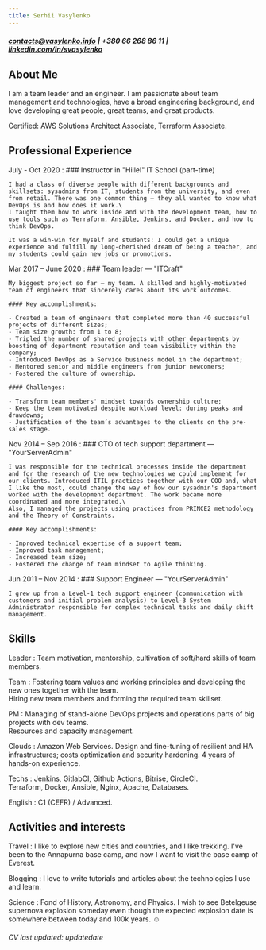 ```yaml
---
title: Serhii Vasylenko
---
```

##### <contacts@vasylenko.info> | +380 66 268 86 11 | [linkedin.com/in/svasylenko](https://linkedin.com/in/svasylenko)

About Me
--------------------
I am a team leader and an engineer. I am passionate about team management and technologies, have a broad engineering background, and love developing great people, great teams, and great products.

Certified: AWS Solutions Architect Associate, Terraform Associate.


Professional Experience
--------------------
July - Oct 2020
:   ### Instructor in "Hillel" IT School (part-time)

    I had a class of diverse people with different backgrounds and skillsets: sysadmins from IT, students from the university, and even from retail. There was one common thing — they all wanted to know what DevOps is and how does it work.\
    I taught them how to work inside and with the development team, how to use tools such as Terraform, Ansible, Jenkins, and Docker, and how to think DevOps.

    It was a win-win for myself and students: I could get a unique experience and fulfill my long-cherished dream of being a teacher, and my students could gain new jobs or promotions.
    
Mar 2017 – June 2020
:   ### Team leader — "ITCraft"

    My biggest project so far — my team. A skilled and highly-motivated team of engineers that sincerely cares about its work outcomes.

    #### Key accomplishments:

    - Created a team of engineers that completed more than 40 successful projects of different sizes;
    - Team size growth: from 1 to 8;
    - Tripled the number of shared projects with other departments by boosting of department reputation and team visibility within the company;
    - Introduced DevOps as a Service business model in the department;
    - Mentored senior and middle engineers from junior newcomers;
    - Fostered the culture of ownership.

    #### Challenges:

    - Transform team members' mindset towards ownership culture;
    - Keep the team motivated despite workload level: during peaks and drawdowns;
    - Justification of the team’s advantages to the clients on the pre-sales stage.

Nov 2014 – Sep 2016
:   ### CTO of tech support department — "YourServerAdmin"

    I was responsible for the technical processes inside the department and for the research of the new technologies we could implement for our clients. Introduced ITIL practices together with our COO and, what I like the most, could change the way of how our sysadmin's department worked with the development department. The work became more coordinated and more integrated.\
    Also, I managed the projects using practices from PRINCE2 methodology and the Theory of Constraints.

    #### Key accomplishments:
    
    - Improved technical expertise of a support team;
    - Improved task management;
    - Increased team size;
    - Fostered the change of team mindset to Agile thinking.

Jun 2011 – Nov 2014
:   ### Support Engineer — "YourServerAdmin"

    I grew up from a Level-1 tech support engineer (communication with customers and initial problem analysis) to Level-3 System Administrator responsible for complex technical tasks and daily shift management.

Skills
----------------------------------
Leader
:   Team motivation, mentorship, cultivation of soft/hard skills of team members.

Team
:   Fostering team values and working principles and developing the new ones together with the team.\
    Hiring new team members and forming the required team skillset.

PM
:   Managing of stand-alone DevOps projects and operations parts of big projects with dev teams.\
    Resources and capacity management.

Clouds
:   Amazon Web Services. Design and fine-tuning of resilient and HA infrastructures; costs optimization and security hardening. 4 years of hands-on experience. 

Techs
:   Jenkins, GitlabCI, Github Actions, Bitrise, CircleCI.\
    Terraform, Docker, Ansible, Nginx, Apache, Databases.

English
:   C1 (CEFR) / Advanced.

Activities and interests
------------------------
Travel
:   I like to explore new cities and countries, and I like trekking. I've been to the Annapurna base camp, and now I want to visit the base camp of Everest.

Blogging
:   I love to write tutorials and articles about the technologies I use and learn. 

Science 
:   Fond of History, Astronomy, and Physics. I wish to see Betelgeuse supernova explosion someday even though the expected explosion date is somewhere between today and 100k years. ☺️ 

###### CV last updated: updatedate